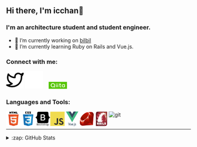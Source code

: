 ## Hi there, I'm icchan👋

### I'm an architecture student and student engineer.

- 🔭 I’m currently working on [bilbil](https://githu.com/icchan-webapp/bilbil.git)
- 🌱 I’m currently learning Ruby on Rails and Vue.js.

### Connect with me:

[![twitter](./img/twitter-light.svg)](https://twitter.com/icchan_kun#gh-light-mode-only)
[![twitter](./img/twitter-dark.svg)](https://twitter.com/icchan_kun#gh-dark-mode-only)
&nbsp;&nbsp;
<a href="https://qiita.com/icchankun">
<img src="./img/qiita.png" alt="qiita" width="50"/>
</a>

### Languages and Tools:

<img align="left" src="https://raw.githubusercontent.com/devicons/devicon/master/icons/html5/html5-original-wordmark.svg" alt="html5" width="40" height="40"/>
<img align="left" src="https://raw.githubusercontent.com/devicons/devicon/master/icons/css3/css3-original-wordmark.svg" alt="css3" width="40" height="40"/>
<img align="left" src="https://raw.githubusercontent.com/devicons/devicon/master/icons/bootstrap/bootstrap-plain-wordmark.svg" alt="bootstrap" width="40" height="40"/>
<img align="left" src="https://raw.githubusercontent.com/devicons/devicon/master/icons/javascript/javascript-original.svg" alt="javascript" width="40" height="40"/>
<img align="left" src="https://raw.githubusercontent.com/devicons/devicon/master/icons/vuejs/vuejs-original-wordmark.svg" alt="vuejs" width="40" height="40"/>
<img align="left" src="https://raw.githubusercontent.com/devicons/devicon/master/icons/ruby/ruby-original.svg" alt="ruby" width="40" height="40"/>
<img align="left" src="https://raw.githubusercontent.com/devicons/devicon/master/icons/rails/rails-original-wordmark.svg" alt="rails" width="40" height="40"/>
<img align="left" src="https://www.vectorlogo.zone/logos/git-scm/git-scm-icon.svg" alt="git" width="40" height="40"/>

<br />
<br />

---

<details>
  <summary>:zap: GitHub Stats</summary>

  <br />

  <h4>
    <img align="left" src="./img/github-city.svg" width="40" height="40" alt="github-city"/>
    <a href="https://honzaap.github.io/GithubCity/?name=icchan-webapp&year=2022">
      GitHub City
    </a>
  </h4>

  <br />
  <br />

  <img align="left" alt="icchan's GitHub Stats" src="https://raw.githubusercontent.com/icchan-webapp/icchan-webapp/main/profile-summary-card-output/github_dark/0-profile-details.svg" />
  <img align="left" alt="icchan's GitHub Stats" src="https://raw.githubusercontent.com/icchan-webapp/icchan-webapp/main/profile-summary-card-output/github_dark/1-repos-per-language.svg" />
  <img align="left" alt="icchan's GitHub Stats" src="https://raw.githubusercontent.com/icchan-webapp/icchan-webapp/main/profile-summary-card-output/github_dark/2-most-commit-language.svg" />
</details>
